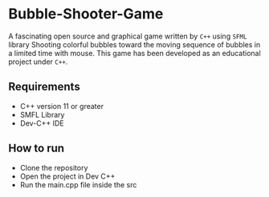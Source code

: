 # Bubble-Shooter-Game


A fascinating open source and graphical game written by ``C++`` using ``SFML`` library 
Shooting colorful bubbles toward the moving sequence of bubbles in a limited time with mouse. This game has been developed as an educational project under ``C++``.


## Requirements


- C++  version 11 or greater
- SMFL Library
- Dev-C++ IDE


## How to run
* Clone the repository
* Open the project in Dev C++
* Run the main.cpp file inside the src
